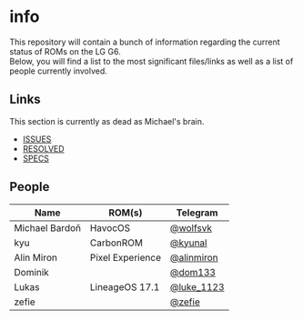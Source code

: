 # info

This repository will contain a bunch of information regarding the current status of ROMs on the LG G6.  
Below, you will find a list to the most significant files/links as well as a list of people currently involved.

## Links
This section is currently as dead as Michael's brain.  
+ [ISSUES](ISSUES.md)
+ [RESOLVED](RESOLVED.md)
+ [SPECS](https://www.gsmarena.com/lg_g6-8466.php)

## People
| Name			| ROM(s)			| Telegram		|
|---------------- |---------------- |---------------- |
| Michael Bardoň	| HavocOS			| [@wolfsvk](https://t.me/wolfsvk)|
| kyu				| CarbonROM		| [@kyunal](https://t.me/kyunal)|
| Alin Miron		| Pixel Experience	| [@alinmiron](https://t.me/alinmiron)|
| Dominik			|					| [@dom133](https://t.me/dom133)|
| Lukas			| LineageOS 17.1	| [@luke_1123](https://t.me/luke_1123)|
| zefie				|					| [@zefie](https://t.me/zefie)|